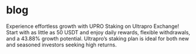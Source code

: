 # blog
Experience effortless growth with UPRO Staking on Ultrapro Exchange! Start with as little as 50 USDT and enjoy daily rewards, flexible withdrawals, and a 43.88% growth potential. Ultrapro’s staking plan is ideal for both new and seasoned investors seeking high returns.
